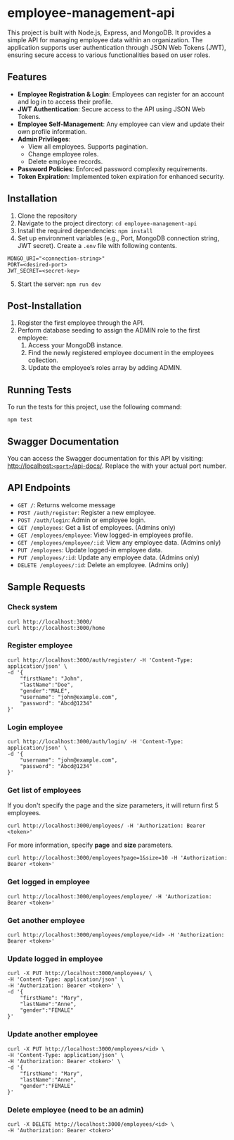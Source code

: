 # employee-management-api

This project is built with Node.js, Express, and MongoDB. It provides a simple API for managing employee data within an organization. The application supports user authentication through JSON Web Tokens (JWT), ensuring secure access to various functionalities based on user roles.

## Features

- **Employee Registration & Login**: Employees can register for an account and log in to access their profile.
- **JWT Authentication**: Secure access to the API using JSON Web Tokens.
- **Employee Self-Management**: Any employee can view and update their own profile information.
- **Admin Privileges**:
  - View all employees. Supports pagination.
  - Change employee roles.
  - Delete employee records.
- **Password Policies**: Enforced password complexity requirements.
- **Token Expiration**: Implemented token expiration for enhanced security.

## Installation

1. Clone the repository
2. Navigate to the project directory: `cd employee-management-api`
3. Install the required dependencies: `npm install`
4. Set up environment variables (e.g., Port, MongoDB connection string, JWT secret). Create a `.env` file with following contents.
```
MONGO_URI="<connection-string>"
PORT=<desired-port>
JWT_SECRET=<secret-key>
```
5. Start the server: `npm run dev`

## Post-Installation

1. Register the first employee through the API.
2. Perform database seeding to assign the ADMIN role to the first employee:
   1. Access your MongoDB instance.
   2. Find the newly registered employee document in the employees collection.
   3. Update the employee’s roles array by adding ADMIN.

## Running Tests

To run the tests for this project, use the following command:
```
npm test
```

## Swagger Documentation

You can access the Swagger documentation for this API by visiting: [http://localhost:`<port>`/api-docs/](http://localhost:`<port>`/api-docs/). Replace the **<port>** with your actual port number.

## API Endpoints

- `GET /`: Returns welcome message
- `POST /auth/register`: Register a new employee.
- `POST /auth/login`: Admin or employee login.
- `GET /employees`: Get a list of employees. (Admins only)
- `GET /employees/employee`: View logged-in employees profile.
- `GET /employees/employee/:id`: View any employee data. (Admins only)
- `PUT /employees`: Update logged-in employee data.
- `PUT /employees/:id`: Update any employee data. (Admins only)
- `DELETE /employees/:id`: Delete an employee. (Admins only)

## Sample Requests

### Check system
```
curl http://localhost:3000/
curl http://localhost:3000/home
```

### Register employee
```
curl http://localhost:3000/auth/register/ -H 'Content-Type: application/json' \
-d '{
    "firstName": "John",
    "lastName":"Doe",
    "gender":"MALE",
    "username": "john@example.com",
    "password": "Abcd@1234"
}'
```

### Login employee
```
curl http://localhost:3000/auth/login/ -H 'Content-Type: application/json' \
-d '{ 
    "username": "john@example.com", 
    "password": "Abcd@1234" 
}'
```


### Get list of employees
If you don't specify the page and the size parameters, it will return first 5 employees.
```
curl http://localhost:3000/employees/ -H 'Authorization: Bearer <token>'
```

For more information, specify **page** and **size** parameters.
```
curl http://localhost:3000/employees?page=1&size=10 -H 'Authorization: Bearer <token>'
```

### Get logged in employee
```
curl http://localhost:3000/employees/employee/ -H 'Authorization: Bearer <token>'
```

### Get another employee
```
curl http://localhost:3000/employees/employee/<id> -H 'Authorization: Bearer <token>'
```

### Update logged in employee
```
curl -X PUT http://localhost:3000/employees/ \
-H 'Content-Type: application/json' \
-H 'Authorization: Bearer <token>' \
-d '{
    "firstName": "Mary", 
    "lastName":"Anne", 
    "gender":"FEMALE" 
}'
```

### Update another employee
```
curl -X PUT http://localhost:3000/employees/<id> \
-H 'Content-Type: application/json' \
-H 'Authorization: Bearer <token>' \
-d '{ 
    "firstName": "Mary", 
    "lastName":"Anne", 
    "gender":"FEMALE" 
}'
```


### Delete employee (need to be an admin)
```
curl -X DELETE http://localhost:3000/employees/<id> \
-H 'Authorization: Bearer <token>'
```
